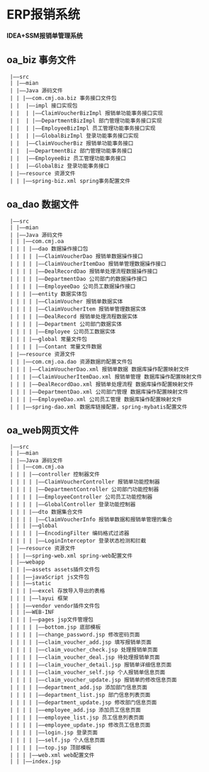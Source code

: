 # ERP报销系统
**IDEA+SSM报销单管理系统**
  ## oa_biz 事务文件
     |——src
     | |——mian
     | |——Java 源码文件
     | | |——com.cmj.oa.biz 事务接口文件包
     | |  |——impl 接口实现包
     | |  | |——ClaimVoucherBizImpl 报销单功能事务接口实现
     | |  | |——DepartmentBizImpl 部门管理功能事务接口实现
     | |  | |——EmployeeBizImpl 员工管理功能事务接口实现
     | |  | |——GlobalBizImpl 登录功能事务接口实现
     | |  |——ClaimVoucherBiz 报销单功能事务接口
     | |  |——DepartmentBiz 部门管理功能事务接口
     | |  |——EmployeeBiz 员工管理功能事务接口
     | |  |——GlobalBiz 登录功能事务接口
     | |——resource 资源文件
     | | |——spring-biz.xml spring事务配置文件
  ## oa_dao 数据文件
     |——src
     | |——mian
     | |——Java 源码文件
     | | |——com.cmj.oa
     | | | |——dao 数据操作接口包
     | | | | |——ClaimVoucherDao 报销单数据操作接口
     | | | | |——ClaimVoucherItemDao 报销单管理数据操作接口
     | | | | |——DealRecordDao 报销单处理流程数据操作接口
     | | | | |——DepartmentDao 公司部门的数据操作接口
     | | | | |——EmployeeDao 公司员工数据操作接口
     | | | |——entity 数据实体包
     | | | | |——ClaimVoucher 报销单数据实体
     | | | | |——ClaimVoucherItem 报销单管理数据实体
     | | | | |——DealRecord 报销单处理流程数据实体
     | | | | |——Department 公司部门数据实体
     | | | | |——Employee 公司员工数据实体
     | | | |——global 常量文件包
     | | | | |——Contant 常量文件数据
     | |——resource 资源文件
     | | |——com.cmj.oa.dao 资源数据的配置文件包
     | | | |——ClaimVoucherDao.xml 报销单数据 数据库操作配置映射文件
     | | | |——ClaimVoucherItemDao.xml 报销单管理 数据库操作配置映射文件
     | | | |——DealRecordDao.xml 报销单处理流程 数据库操作配置映射文件
     | | | |——DepartmentDao.xml 公司部门管理 数据库操作配置映射文件
     | | | |——EmployeeDao.xml 公司员工管理 数据库操作配置映射文件
     | | |——spring-dao.xml 数据库链接配置，spring-mybatis配置文件
  ## oa_web网页文件
     |——src
     | |——mian
     | |——Java 源码文件
     | | |——com.cmj.oa
     | | | |——controller 控制器文件
     | | | | |——ClaimVoucherController 报销单功能控制器
     | | | | |——DepartmentController 公司部门功能控制器
     | | | | |——EmployeeController 公司员工功能控制器
     | | | | |——GlobalController 登录功能控制器
     | | | |——dto 数据集合文件
     | | | | |——ClaimVoucherInfo 报销单数据和报销单管理的集合
     | | | |——global
     | | | | |——EncodingFilter 编码格式过滤器
     | | | | |——LoginInterceptor 登录状态检测和拦截
     | |——resource 资源文件
     | | |——spring-web.xml spring-web配置文件
     | |——webapp
     | | |——assets assets插件文件包
     | | |——javaScript js文件包
     | | |——static 
     | | | |——excel 存放导入导出的表格
     | | | |——layui 框架
     | | |——vendor vendor插件文件包
     | | |——WEB-INF
     | | | |——pages jsp文件管理包
     | | | | |——bottom.jsp 底部模板
     | | | | |——change_password.jsp 修改密码页面
     | | | | |——claim_voucher_add.jsp 填写报销单页面
     | | | | |——claim_voucher_check.jsp 处理报销单页面
     | | | | |——claim_voucher_deal.jsp 待处理报销单页面
     | | | | |——claim_voucher_detail.jsp 报销单详细信息页面
     | | | | |——claim_voucher_self.jsp 个人报销单信息页面
     | | | | |——claim_voucher_update.jsp 报销单的修改信息页面
     | | | | |——department_add.jsp 添加部门信息页面
     | | | | |——department_list.jsp 部门信息列表页面
     | | | | |——department_update.jsp 修改部门信息页面
     | | | | |——employee_add.jsp 添加员工信息页面
     | | | | |——employee_list.jsp 员工信息列表页面
     | | | | |——employee_update.jsp 修改员工信息页面
     | | | | |——login.jsp 登录页面
     | | | | |——self.jsp 个人信息页面
     | | | | |——top.jsp 顶部模板
     | | | |——web.xml web配置文件
     | | |——index.jsp

  

  

  

  

  

